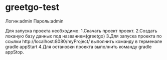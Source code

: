 # greetgo-test

Логин:admin
Пароль:admin

Для запуска проекта необходимо:
  1.Скачать проект проект.
  2.Создать локаную базу данных под названием(greetgo)
  3.Для запуска проекта по ссылки http://localhost:8080/myProject/ выполнить команду в терменале  gradle appStart
  4.Для остановки проекта выполнить команду gradle appStop.
